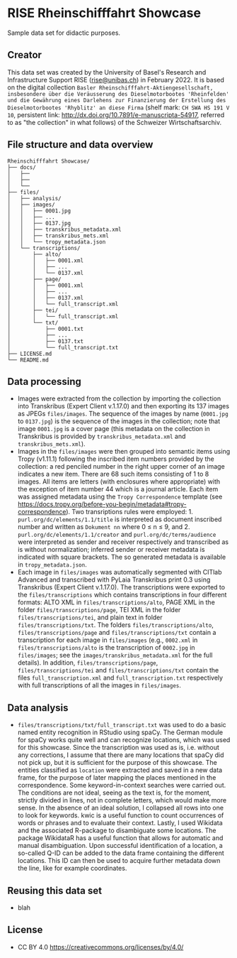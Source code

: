 # RISE Rheinschifffahrt Showcase

Sample data set for didactic purposes.

## Creator

This data set was created by the University of Basel's Research and Infrastructure Support RISE (rise@unibas.ch) in February 2022. It is based on the digital collection `Basler Rheinschifffahrt-Aktiengesellschaft, insbesondere über die Veräusserung des Dieselmotorbootes 'Rheinfelden' und die Gewährung eines Darlehens zur Finanzierung der Erstellung des Dieselmotorbootes 'Rhyblitz' an diese Firma` (shelf mark: `CH SWA HS 191 V 10`, persistent link: http://dx.doi.org/10.7891/e-manuscripta-54917, referred to as "the collection" in what follows) of the Schweizer Wirtschaftsarchiv.

## File structure and data overview

```
Rheinschifffahrt Showcase/
├── docs/
│   ├── 
│   ├── 
│   └── 
├── files/
│   ├── analysis/
│   ├── images/
│   │   ├── 0001.jpg
│   │   ├── ...
│   │   ├── 0137.jpg
│   │   ├── transkribus_metadata.xml
│   │   ├── transkribus_mets.xml
│   │   └── tropy_metadata.json
│   └── transcriptions/
│       ├── alto/
│       │   ├── 0001.xml
│       │   ├── ...
│       │   └── 0137.xml
│       ├── page/
│       │   ├── 0001.xml
│       │   ├── ...
│       │   ├── 0137.xml
│       │   └── full_transcript.xml
│       ├── tei/
│       │   └── full_transcript.xml
│       └── txt/
│           ├── 0001.txt
│           ├── ...
│           ├── 0137.txt
│           └── full_transcript.txt
├── LICENSE.md
└── README.md
```

## Data processing

- Images were extracted from the collection by importing the collection into Transkribus (Expert Client v.1.17.0) and then exporting its 137 images as JPEGs `files/images`. The sequence of the images by name (`0001.jpg` to `0137.jpg`) is the sequence of the images in the collection; note that image `0001.jpg` is a cover page (this metadata on the collection in Transkribus is provided by `transkribus_metadata.xml` and `transkribus_mets.xml`). 
- Images in the `files/images` were then grouped into semantic items using Tropy (v1.11.1) following the inscribed item numbers provided by the collection: a red penciled number in the right upper corner of an image indicates a new item. There are 68 such items consisting of 1 to 8 images. All items are letters (with enclosures where appropriate) with the exception of item number 44 which is a journal article. Each item was assigned metadata using the `Tropy Correspondence` template (see https://docs.tropy.org/before-you-begin/metadata#tropy-correspondence). Two transriptions rules were employed: 1. `purl.org/dc/elements/1.1/title` is interpreted as document inscribed number and written as `Dokument nn` where 0 ≤ n ≤ 9, and 2. `purl.org/dc/elements/1.1/creator` and `purl.org/dc/terms/audience` were interpreted as sender and receiver respectively and transcribed as is without normalization; inferred sender or receiver metadata is indicated with square brackets. The so generated metadata is available in `tropy_metadata.json`.
- Each image in `files/images` was automatically segmented with CITlab Advanced and transcribed with PyLaia Transkribus print 0.3 using Transkribus (Expert Client v.1.17.0). The transcriptions were exported to the `files/transcriptions` which contains transcriptions in four different formats: ALTO XML in `files/transcriptions/alto`, PAGE XML in the folder `files/transcriptions/page`, TEI XML in the folder `files/transcriptions/tei`, and plain text in folder `files/transcriptions/txt`. The folders `files/transcriptions/alto`, `files/transcriptions/page` and `files/transcriptions/txt` contain a transcription for each image in `files/images` (e.g., `0002.xml` in `files/transcriptions/alto` is the transcription of `0002.jpg` in `files/images`; see the `images/transkribus_metadata.xml` for the full details). In addition, `files/transcriptions/page`, `files/transcriptions/tei` and `files/transcriptions/txt` contain the files `full_transcription.xml` and `full_transcription.txt` respectively with full transcriptions of all the images in `files/images`.

## Data analysis

- `files/transcriptions/txt/full_transcript.txt` was used to do a basic named entity recognition in RStudio using spaCy. The German module for spaCy works quite well and can recognize locations, which was used for this showcase. Since the transcription was used as is, i.e. without any corrections, I assume that there are many locations that spaCy did not pick up, but it is sufficient for the purpose of this showcase. The entities classified as `location` were extracted and saved in a new data frame, for the purpose of later mapping the places mentioned in the correspondence.
Some keyword-in-context searches were carried out. The conditions are not ideal, seeing as the text is, for the moment, strictly divided in lines, not in complete letters, which would make more sense. In the absence of an ideal solution, I collapsed all rows into one to look for keywords. kwic is a useful function to count occurrences of words or phrases and to evaluate their context.
Lastly, I used Wikidata and the associated R-package to disambiguate some locations. The package WikidataR has a useful function that allows for automatic and manual disambiguation. Upon successful identification of a location, a so-called Q-ID can be added to the data frame containing the different locations. This ID can then be used to acquire further metadata down the line, like for example coordinates.

## Reusing this data set

- blah

## License

- CC BY 4.0 https://creativecommons.org/licenses/by/4.0/
